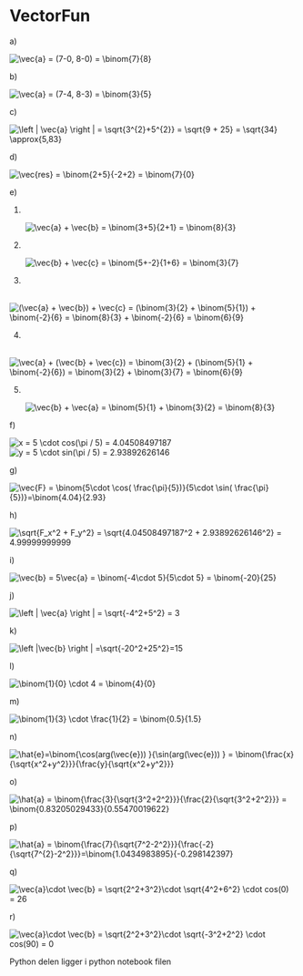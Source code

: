 # VectorFun



a)

<img src="https://latex.codecogs.com/gif.latex?\vec{a}&space;=&space;(7-0,&space;8-0)&space;=&space;\binom{7}{8}" title="\vec{a} = (7-0, 8-0) = \binom{7}{8}" />

b)

<img src="https://latex.codecogs.com/gif.latex?\vec{a}&space;=&space;(7-4,&space;8-3)&space;=&space;\binom{3}{5}" title="\vec{a} = (7-4, 8-3) = \binom{3}{5}" />

c)

<img src="https://latex.codecogs.com/gif.latex?\left&space;|&space;\vec{a}&space;\right&space;|&space;=&space;\sqrt{3^{2}&plus;5^{2}}&space;=&space;\sqrt{9&space;&plus;&space;25}&space;=&space;\sqrt{34}&space;\approx{5,83}" title="\left | \vec{a} \right | = \sqrt{3^{2}+5^{2}} = \sqrt{9 + 25} = \sqrt{34} \approx{5,83}" />

d)

<img src="https://latex.codecogs.com/gif.latex?\vec{res}&space;=&space;\binom{2&plus;5}{-2&plus;2}&space;=&space;\binom{7}{0}" title="\vec{res} = \binom{2+5}{-2+2} = \binom{7}{0}" />

e)

1.
&nbsp;&nbsp;&nbsp;&nbsp;&nbsp;&nbsp;&nbsp;<img src="https://latex.codecogs.com/gif.latex?\vec{a}&space;&plus;&space;\vec{b}&space;=&space;\binom{3&plus;5}{2&plus;1}&space;=&space;\binom{8}{3}" title="\vec{a} + \vec{b} = \binom{3+5}{2+1} = \binom{8}{3}" />

2.
&nbsp;&nbsp;&nbsp;&nbsp;&nbsp;&nbsp;&nbsp;<img src="https://latex.codecogs.com/gif.latex?\vec{b}&space;&plus;&space;\vec{c}&space;=&space;\binom{5&plus;-2}{1&plus;6}&space;=&space;\binom{3}{7}" title="\vec{b} + \vec{c} = \binom{5+-2}{1+6} = \binom{3}{7}" />

3.
&nbsp;&nbsp;&nbsp;&nbsp;&nbsp;&nbsp;&nbsp;<img src="https://latex.codecogs.com/gif.latex?(\vec{a}&space;&plus;&space;\vec{b})&space;&plus;&space;\vec{c}&space;=&space;(\binom{3}{2}&space;&plus;&space;\binom{5}{1})&space;&plus;&space;\binom{-2}{6}&space;=&space;\binom{8}{3}&space;&plus;&space;\binom{-2}{6}&space;=&space;\binom{6}{9}" title="(\vec{a} + \vec{b}) + \vec{c} = (\binom{3}{2} + \binom{5}{1}) + \binom{-2}{6} = \binom{8}{3} + \binom{-2}{6} = \binom{6}{9}" />

4.
&nbsp;&nbsp;&nbsp;&nbsp;&nbsp;&nbsp;&nbsp;<img src="https://latex.codecogs.com/gif.latex?\vec{a}&space;&plus;&space;(\vec{b}&space;&plus;&space;\vec{c})&space;=&space;\binom{3}{2}&space;&plus;&space;(\binom{5}{1}&space;&plus;&space;\binom{-2}{6})&space;=&space;\binom{3}{2}&space;&plus;&space;\binom{3}{7}&space;=&space;\binom{6}{9}" title="\vec{a} + (\vec{b} + \vec{c}) = \binom{3}{2} + (\binom{5}{1} + \binom{-2}{6}) = \binom{3}{2} + \binom{3}{7} = \binom{6}{9}" />

5.
&nbsp;&nbsp;&nbsp;&nbsp;&nbsp;&nbsp;&nbsp;<img src="https://latex.codecogs.com/gif.latex?\vec{b}&space;&plus;&space;\vec{a}&space;=&space;\binom{5}{1}&space;&plus;&space;\binom{3}{2}&space;=&space;\binom{8}{3}" title="\vec{b} + \vec{a} = \binom{5}{1} + \binom{3}{2} = \binom{8}{3}" />

f)

<img src="https://latex.codecogs.com/gif.latex?x&space;=&space;5&space;\cdot&space;cos(\pi&space;/&space;5)&space;\approx&space;4.04508497187" title="x = 5 \cdot cos(\pi / 5) = 4.04508497187" /><br>
<img src="https://latex.codecogs.com/gif.latex?y&space;=&space;5&space;\cdot&space;sin(\pi&space;/&space;5)&space;\approx&space;2.93892626146" title="y = 5 \cdot sin(\pi / 5) = 2.93892626146" />

g)

<img src="https://latex.codecogs.com/gif.latex?\vec{F}&space;=&space;\binom{5\cdot&space;\cos(&space;\frac{\pi}{5})}{5\cdot&space;\sin(&space;\frac{\pi}{5})}=\binom{4.04}{2.93}" title="\vec{F} = \binom{5\cdot \cos( \frac{\pi}{5})}{5\cdot \sin( \frac{\pi}{5})}=\binom{4.04}{2.93}" />

h)

<img src="https://latex.codecogs.com/gif.latex?\sqrt{F_x^2&space;&plus;&space;F_y^2}&space;=&space;\sqrt{4.04508497187^2&space;&plus;&space;2.93892626146^2}&space;=&space;4.99999999999" title="\sqrt{F_x^2 + F_y^2} = \sqrt{4.04508497187^2 + 2.93892626146^2} = 4.99999999999" />

i)

<img src="https://latex.codecogs.com/gif.latex?\vec{b}&space;=&space;5\vec{a}&space;=&space;\binom{-4\cdot&space;5}{5\cdot&space;5}&space;=&space;\binom{-20}{25}" title="\vec{b} = 5\vec{a} = \binom{-4\cdot 5}{5\cdot 5} = \binom{-20}{25}" />

j)

<img src="https://latex.codecogs.com/gif.latex?\left&space;|&space;\vec{a}&space;\right&space;|&space;=&space;\sqrt{-4^2&plus;5^2}&space;=&space;3" title="\left | \vec{a} \right | = \sqrt{-4^2+5^2} = 3" />

k)

<img src="https://latex.codecogs.com/gif.latex?\left&space;|\vec{b}&space;\right&space;|&space;=\sqrt{-20^2&plus;25^2}=15" title="\left |\vec{b} \right | =\sqrt{-20^2+25^2}=15" />

l)

<img src="https://latex.codecogs.com/gif.latex?\binom{1}{0}&space;\cdot&space;4&space;=&space;\binom{4}{0}" title="\binom{1}{0} \cdot 4 = \binom{4}{0}" />

m)

<img src="https://latex.codecogs.com/gif.latex?\binom{1}{3}&space;\cdot&space;\frac{1}{2}&space;=&space;\binom{0.5}{1.5}" title="\binom{1}{3} \cdot \frac{1}{2} = \binom{0.5}{1.5}" />

n)

<img src="https://latex.codecogs.com/gif.latex?\hat{e}=\binom{\cos(arg(\vec{e}))&space;}{\sin(arg(\vec{e}))&space;}&space;=&space;\binom{\frac{x}{\sqrt{x^2&plus;y^2}}}{\frac{y}{\sqrt{x^2&plus;y^2}}}" title="\hat{e}=\binom{\cos(arg(\vec{e})) }{\sin(arg(\vec{e})) } = \binom{\frac{x}{\sqrt{x^2+y^2}}}{\frac{y}{\sqrt{x^2+y^2}}}" />

o)

<img src="https://latex.codecogs.com/gif.latex?\hat{a}&space;=&space;\binom{\frac{3}{\sqrt{3^2&plus;2^2}}}{\frac{2}{\sqrt{3^2&plus;2^2}}}&space;=&space;\binom{0.83205029433}{0.55470019622}" title="\hat{a} = \binom{\frac{3}{\sqrt{3^2+2^2}}}{\frac{2}{\sqrt{3^2+2^2}}} = \binom{0.83205029433}{0.55470019622}" />

p)

<img src="https://latex.codecogs.com/gif.latex?\hat{a}&space;=&space;\binom{\frac{7}{\sqrt{7^2-2^2}}}{\frac{-2}{\sqrt{7^{2}-2^2}}}=\binom{1.0434983895}{-0.298142397}" title="\hat{a} = \binom{\frac{7}{\sqrt{7^2-2^2}}}{\frac{-2}{\sqrt{7^{2}-2^2}}}=\binom{1.0434983895}{-0.298142397}" />

q)

<img src="https://latex.codecogs.com/gif.latex?\vec{a}\cdot&space;\vec{b}&space;=&space;\sqrt{2^2&plus;3^2}\cdot&space;\sqrt{4^2&plus;6^2}&space;\cdot&space;cos(0)&space;=&space;26" title="\vec{a}\cdot \vec{b} = \sqrt{2^2+3^2}\cdot \sqrt{4^2+6^2} \cdot cos(0) = 26" />

r)

<img src="https://latex.codecogs.com/gif.latex?\vec{a}\cdot&space;\vec{b}&space;=&space;\sqrt{2^2&plus;3^2}\cdot&space;\sqrt{-3^2&plus;2^2}&space;\cdot&space;cos(90)&space;=&space;0" title="\vec{a}\cdot \vec{b} = \sqrt{2^2+3^2}\cdot \sqrt{-3^2+2^2} \cdot cos(90) = 0" />

Python delen ligger i python notebook filen
